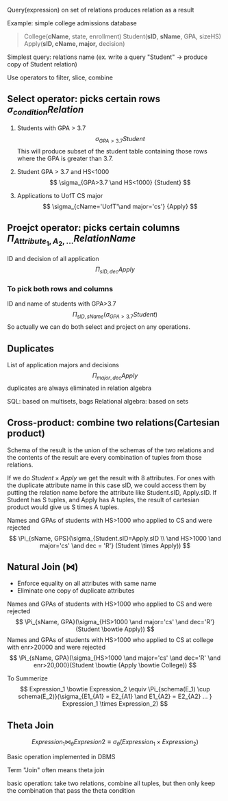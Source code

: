 Query(expression) on set of relations produces relation as a result 

Example: simple college admissions database

> College(**cName**, state, enrollment)
> Student(**sID**, **sName**, GPA, sizeHS)
> Apply(**sID, cName, major,** decision)

Simplest query: relations name (ex. write a query "Student" -> produce copy of Student relation)

Use operators to filter, slice, combine

## Select operator: picks certain rows $\sigma_{condition} Relation$



1. Students with GPA > 3.7
   $$
   \sigma_{GPA > 3.7} {Student}
   $$
   This will produce subset of the student table containing those rows where the GPA is greater than 3.7.

2. Student GPA > 3.7 and HS<1000
   $$
   \sigma_{GPA>3.7 \and HS<1000} {Student}
   $$
   

3. Applications to UofT CS major
   $$
   \sigma_{cName='UofT'\and major='cs'} {Apply}
   $$

## Proejct operator: picks certain columns $\Pi_{Attribute_1, A_2, ...} RelationName$

ID and decision of all  application
$$
\Pi_{sID, dec} Apply
$$

### To pick both rows and columns

ID and name of students with GPA>3.7
$$
\Pi_{sID, sName} (\sigma_{GPA>3.7} Student)
$$
So actually we can do both select and project on any operations.

## Duplicates

List of application majors and decisions
$$
\Pi_{major, dec} Apply
$$
duplicates are always eliminated in relation algebra 

SQL: based on multisets, bags
Relational algebra: based on sets

## Cross-product: combine two relations(Cartesian product)

Schema of the result is the union of the schemas of the two relations and the contents of the result are every combination of tuples from those relations. 

If we do $Student \times Apply$  we get the result with 8 attributes. For ones with the duplicate attribute name in this case sID, we could access them by putting the relation name before the attribute like Student.sID, Apply.sID. If Student has S tuples, and Apply has A tuples, the result of cartesian product would give us S times A tuples.



Names and GPAs of students with HS>1000 who applied to CS and were rejected
$$
\Pi_{sName, GPS}(\sigma_{Student.sID=Apply.sID \\ \and HS>1000 \and major='cs' \and dec = 'R'} (Student \times Apply))
$$


## Natural Join ($\bowtie$) 

- Enforce equality on all attributes with same name
- Eliminate one copy of duplicate attributes



Names and GPAs of students with HS>1000 who applied to CS and were rejected
$$
\Pi_{sName, GPA}(\sigma_{HS>1000 \and major='cs' \and dec='R'}(Student \bowtie Apply))
$$
Names and GPAs of students with HS>1000 who applied to CS at college with enr>20000 and were rejected
$$
\Pi_{sName, GPA}(\sigma_{HS>1000 \and major='cs' \and dec='R' \and enr>20,000}(Student \bowtie (Apply \bowtie College))
$$


To Summerize
$$
Expression_1 \bowtie Expression_2 \equiv \Pi_{schema(E_1) \cup schema(E_2)}(\sigma_{E1_{A1} = E2_{A1} \and E1_{A2} = E2_{A2} ... } Expression_1 \times Expression_2)
$$


## Theta Join

$$
Expression_1 \bowtie_\theta Expresion2 \equiv \sigma_\theta(Expression_1 \times Expression_2)
$$

Basic operation implemented in DBMS

Term "Join" often means theta join

basic operation: take two relations, combine all tuples, but then only keep the combination that pass the theta condition





